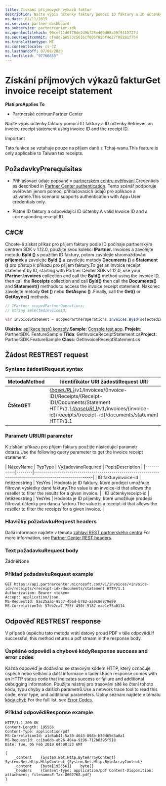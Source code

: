 ```yaml
---
title: Získání příjmových výkazů faktur
description: Načte výpis účtenky faktury pomocí ID faktury a ID účtenky.
ms.date: 02/11/2019
ms.service: partner-dashboard
ms.subservice: partnercenter-sdk
ms.openlocfilehash: 96cef11d6778de2d9bf28e466d88a39f9415727d
ms.sourcegitcommit: cfedd76e573c5616cf006f826f4e27f08281f7b4
ms.translationtype: MT
ms.contentlocale: cs-CZ
ms.lasthandoff: 07/08/2020
ms.locfileid: "97766655"
---
```

# <a name="get-invoice-receipt-statement"></a><span data-ttu-id="1945e-103">Získání příjmových výkazů faktur</span><span class="sxs-lookup"><span data-stu-id="1945e-103">Get invoice receipt statement</span></span>

<span data-ttu-id="1945e-104">**Platí pro**</span><span class="sxs-lookup"><span data-stu-id="1945e-104">**Applies To**</span></span>

- <span data-ttu-id="1945e-105">Partnerské centrum</span><span class="sxs-lookup"><span data-stu-id="1945e-105">Partner Center</span></span>

<span data-ttu-id="1945e-106">Načte výpis účtenky faktury pomocí ID faktury a ID účtenky.</span><span class="sxs-lookup"><span data-stu-id="1945e-106">Retrieves an invoice receipt statement using invoice ID and the receipt ID.</span></span>

> [!IMPORTANT]
> <span data-ttu-id="1945e-107">Tato funkce se vztahuje pouze na příjem daně z Tchaj-wanu.</span><span class="sxs-lookup"><span data-stu-id="1945e-107">This feature is only applicable to Taiwan tax receipts.</span></span>

## <a name="prerequisites"></a><span data-ttu-id="1945e-108">Požadavky</span><span class="sxs-lookup"><span data-stu-id="1945e-108">Prerequisites</span></span>

- <span data-ttu-id="1945e-109">Přihlašovací údaje popsané v [partnerském centru ověřování](partner-center-authentication.md).</span><span class="sxs-lookup"><span data-stu-id="1945e-109">Credentials as described in [Partner Center authentication](partner-center-authentication.md).</span></span> <span data-ttu-id="1945e-110">Tento scénář podporuje ověřování jenom pomocí přihlašovacích údajů pro aplikace a uživatele.</span><span class="sxs-lookup"><span data-stu-id="1945e-110">This scenario supports authentication with App+User credentials only.</span></span>

- <span data-ttu-id="1945e-111">Platné ID faktury a odpovídající ID účtenky.</span><span class="sxs-lookup"><span data-stu-id="1945e-111">A valid Invoice ID and a corresponding receipt ID.</span></span>

## <a name="c"></a><span data-ttu-id="1945e-112">C\#</span><span class="sxs-lookup"><span data-stu-id="1945e-112">C\#</span></span>

<span data-ttu-id="1945e-113">Chcete-li získat příkaz pro příjem faktury podle ID počínaje partnerským centrem SDK v 1.12.0, použijte svou kolekci **IPartner.** Invoices a zavolejte metodu **ById ()** s použitím ID faktury, potom zavolejte shromažďování **příjemek** a zavolejte **ById ()** a zavolejte metody **Documents ()** a **Statement ()** pro přístup k příkazu pro příjem faktury.</span><span class="sxs-lookup"><span data-stu-id="1945e-113">To get an invoice receipt statement by ID, starting with Partner Center SDK v1.12.0, use your **IPartner.Invoices** collection and call the **ById()** method using the invoice ID, then call the **Receipts** collection and call **ById()** then call the **Documents()** and **Statement()** methods to access the invoice receipt statement.</span></span> <span data-ttu-id="1945e-114">Nakonec zavolejte metody **Get ()** nebo **GetAsync ()** .</span><span class="sxs-lookup"><span data-stu-id="1945e-114">Finally, call the **Get()** or **GetAsync()** methods.</span></span>

``` csharp
// IPartner scopedPartnerOperations;
// string selectedInvoiceId;

var invoiceStatement = scopedPartnerOperations.Invoices.ById(selectedInvoiceId).Receipts.ById(selectedReceipt).Documents.Statement.Get();
```

<span data-ttu-id="1945e-115">**Ukázka**: [aplikace testů konzoly](console-test-app.md).</span><span class="sxs-lookup"><span data-stu-id="1945e-115">**Sample**: [Console test app](console-test-app.md).</span></span> <span data-ttu-id="1945e-116">**Projekt**: PartnerSDK. FeatureSample **Třída**: GetInvoiceReceiptStatement.cs</span><span class="sxs-lookup"><span data-stu-id="1945e-116">**Project**: PartnerSDK.FeatureSample **Class**: GetInvoiceReceiptStatement.cs</span></span>

## <a name="rest-request"></a><span data-ttu-id="1945e-117">Žádost REST</span><span class="sxs-lookup"><span data-stu-id="1945e-117">REST request</span></span>

### <a name="request-syntax"></a><span data-ttu-id="1945e-118">Syntaxe žádosti</span><span class="sxs-lookup"><span data-stu-id="1945e-118">Request syntax</span></span>

| <span data-ttu-id="1945e-119">Metoda</span><span class="sxs-lookup"><span data-stu-id="1945e-119">Method</span></span>  | <span data-ttu-id="1945e-120">Identifikátor URI žádosti</span><span class="sxs-lookup"><span data-stu-id="1945e-120">Request URI</span></span>                                                                                                            |
|---------|------------------------------------------------------------------------------------------------------------------------|
| <span data-ttu-id="1945e-121">**Čtěte**</span><span class="sxs-lookup"><span data-stu-id="1945e-121">**GET**</span></span> | <span data-ttu-id="1945e-122">[*{baseURL}*](partner-center-rest-urls.md)/v1/Invoices/{Invoice-ID}/Receipts/{Receipt-ID}/Documents/Statement HTTP/1.1</span><span class="sxs-lookup"><span data-stu-id="1945e-122">[*{baseURL}*](partner-center-rest-urls.md)/v1/invoices/{invoice-id}/receipts/{receipt-id}/documents/statement HTTP/1.1</span></span> |

### <a name="uri-parameter"></a><span data-ttu-id="1945e-123">Parametr URI</span><span class="sxs-lookup"><span data-stu-id="1945e-123">URI parameter</span></span>

<span data-ttu-id="1945e-124">K získání příkazu pro příjem faktury použijte následující parametr dotazu.</span><span class="sxs-lookup"><span data-stu-id="1945e-124">Use the following query parameter to get the invoice receipt statement.</span></span>

| <span data-ttu-id="1945e-125">Název</span><span class="sxs-lookup"><span data-stu-id="1945e-125">Name</span></span>       | <span data-ttu-id="1945e-126">Typ</span><span class="sxs-lookup"><span data-stu-id="1945e-126">Type</span></span>   | <span data-ttu-id="1945e-127">Vyžadováno</span><span class="sxs-lookup"><span data-stu-id="1945e-127">Required</span></span> | <span data-ttu-id="1945e-128">Popis</span><span class="sxs-lookup"><span data-stu-id="1945e-128">Description</span></span>                                                                                    |
|------------|--------|-----------------------------------------------------------------------------------------------------------|
| <span data-ttu-id="1945e-129">ID faktury</span><span class="sxs-lookup"><span data-stu-id="1945e-129">invoice-id</span></span> | <span data-ttu-id="1945e-130">řetězec</span><span class="sxs-lookup"><span data-stu-id="1945e-130">string</span></span> | <span data-ttu-id="1945e-131">Yes</span><span class="sxs-lookup"><span data-stu-id="1945e-131">Yes</span></span>      | <span data-ttu-id="1945e-132">Hodnota je ID faktury, které prodejci umožňuje filtrovat výsledky dané faktury.</span><span class="sxs-lookup"><span data-stu-id="1945e-132">The value is an invoice-id that allows the reseller to filter the results for a given invoice.</span></span> |
| <span data-ttu-id="1945e-133">ID účtenky</span><span class="sxs-lookup"><span data-stu-id="1945e-133">receipt-id</span></span> | <span data-ttu-id="1945e-134">řetězec</span><span class="sxs-lookup"><span data-stu-id="1945e-134">string</span></span> | <span data-ttu-id="1945e-135">Yes</span><span class="sxs-lookup"><span data-stu-id="1945e-135">Yes</span></span>      | <span data-ttu-id="1945e-136">Hodnota je ID příjemky, které umožňuje prodejci filtrovat účtenky pro danou fakturu.</span><span class="sxs-lookup"><span data-stu-id="1945e-136">The value is a receipt-id that allows the reseller to filter the receipts for a given invoice.</span></span> |

### <a name="request-headers"></a><span data-ttu-id="1945e-137">Hlavičky požadavku</span><span class="sxs-lookup"><span data-stu-id="1945e-137">Request headers</span></span>

<span data-ttu-id="1945e-138">Další informace najdete v tématu [záhlaví REST partnerského centra](headers.md).</span><span class="sxs-lookup"><span data-stu-id="1945e-138">For more information, see [Partner Center REST headers](headers.md).</span></span>

### <a name="request-body"></a><span data-ttu-id="1945e-139">Text požadavku</span><span class="sxs-lookup"><span data-stu-id="1945e-139">Request body</span></span>

<span data-ttu-id="1945e-140">Žádné</span><span class="sxs-lookup"><span data-stu-id="1945e-140">None</span></span>

### <a name="request-example"></a><span data-ttu-id="1945e-141">Příklad požadavku</span><span class="sxs-lookup"><span data-stu-id="1945e-141">Request example</span></span>

```http
GET https://api.partnercenter.microsoft.com/v1/invoices/<invoice-id>/receipts/<receipt-id>/documents/statement HTTP/1.1
Authorization: Bearer <token>
Accept: application/json
MS-RequestId: 8ac25aa5-9537-4b6d-b782-aa0c8e979e99
MS-CorrelationId: 57eb2ca7-755f-450f-9187-eae1e75a0114
```

## <a name="rest-response"></a><span data-ttu-id="1945e-142">Odpověď REST</span><span class="sxs-lookup"><span data-stu-id="1945e-142">REST response</span></span>

<span data-ttu-id="1945e-143">V případě úspěchu tato metoda vrátí datový proud PDF v těle odpovědi.</span><span class="sxs-lookup"><span data-stu-id="1945e-143">If successful, this method returns a pdf stream in the response body.</span></span>

### <a name="response-success-and-error-codes"></a><span data-ttu-id="1945e-144">Úspěšné odpovědi a chybové kódy</span><span class="sxs-lookup"><span data-stu-id="1945e-144">Response success and error codes</span></span>

<span data-ttu-id="1945e-145">Každá odpověď je dodávána se stavovým kódem HTTP, který označuje úspěch nebo selhání a další informace o ladění.</span><span class="sxs-lookup"><span data-stu-id="1945e-145">Each response comes with an HTTP status code that indicates success or failure and additional debugging information.</span></span> <span data-ttu-id="1945e-146">Použijte nástroj pro trasování sítě ke čtení tohoto kódu, typu chyby a dalších parametrů.</span><span class="sxs-lookup"><span data-stu-id="1945e-146">Use a network trace tool to read this code, error type, and additional parameters.</span></span> <span data-ttu-id="1945e-147">Úplný seznam najdete v tématu [kódy chyb](error-codes.md).</span><span class="sxs-lookup"><span data-stu-id="1945e-147">For the full list, see [Error Codes](error-codes.md).</span></span>

### <a name="response-example"></a><span data-ttu-id="1945e-148">Příklad odpovědi</span><span class="sxs-lookup"><span data-stu-id="1945e-148">Response example</span></span>

```http
HTTP/1.1 200 OK
Content-Length: 195556
Content-Type: application/pdf
MS-CorrelationId: a1d6ab41-5a30-4643-898b-b30d65d3a0a1
MS-RequestId: cc1ba6db-ab26-404a-9196-712b6395f518
Date: Tue, 05 Feb 2019 04:08:23 GMT

{
    _content    {System.Net.Http.ByteArrayContent}    System.Net.Http.HttpContent {System.Net.Http.ByteArrayContent}
    _content    {byte[195556]}    byte[]
    _headers    {Content-Type: application/pdf Content-Disposition: attachment; filename=E-Tax-8602768.pdf}
}
```
